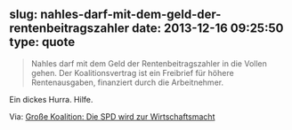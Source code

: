 slug: nahles-darf-mit-dem-geld-der-rentenbeitragszahler
date: 2013-12-16 09:25:50
type: quote
---

> Nahles darf mit dem Geld der Rentenbeitragszahler in die Vollen gehen. Der Koalitionsvertrag ist ein Freibrief für höhere Rentenausgaben, finanziert durch die Arbeitnehmer.

Ein dickes Hurra. Hilfe.

 Via: [Große Koalition: Die SPD wird zur Wirtschaftsmacht](http://www.faz.net/aktuell/wirtschaft/wirtschaftspolitik/grosse-koalition-die-spd-wird-zur-wirtschaftsmacht-12712307.html)
